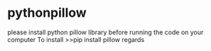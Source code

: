 # pythonpillow
please install python pillow library before running the code on your computer 
To install >>pip install pillow
regards
